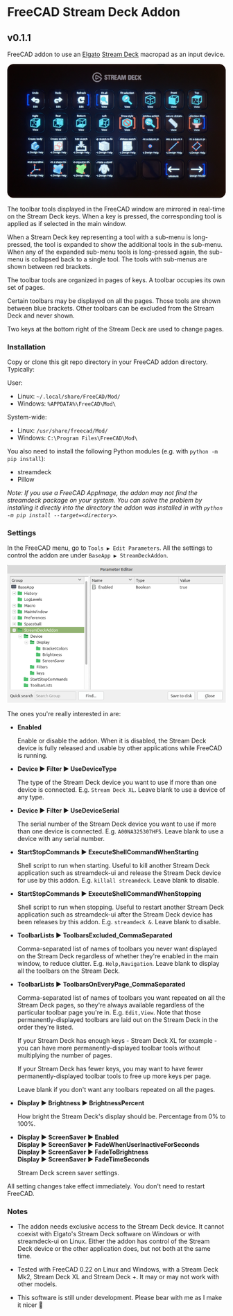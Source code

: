 # FreeCAD Stream Deck Addon
## v0.1.1

FreeCAD addon to use an [Elgato](https://www.elgato.com) [Stream Deck](https://www.elgato.com/us/en/s/welcome-to-stream-deck) macropad as an input device.

![](images/stream_deck.png)

The toolbar tools displayed in the FreeCAD window are mirrored in real-time on the Stream Deck keys. When a key is pressed, the corresponding tool is applied as if selected in the main window.

When a Stream Deck key representing a tool with a sub-menu is long-pressed, the tool is expanded to show the additional tools in the sub-menu. When any of the expanded sub-menu tools is long-pressed again, the sub-menu is collapsed back to a single tool. The tools with sub-menus are shown between red brackets.

The toolbar tools are organized in pages of keys. A toolbar occupies its own set of pages.

Certain toolbars may be displayed on all the pages. Those tools are shown between blue brackets. Other toolbars can be excluded from the Stream Deck and never shown.

Two keys at the bottom right of the Stream Deck are used to change pages.



### Installation

Copy or clone this git repo directory in your FreeCAD addon directory. Typically:

User:
  - Linux:   `~/.local/share/FreeCAD/Mod/`
  - Windows: `%APPDATA%\FreeCAD\Mod\`

System-wide:
  - Linux:   `/usr/share/freecad/Mod/`
  - Windows: `C:\Program Files\FreeCAD\Mod\`

You also need to install the following Python modules (e.g. with `python -m pip install`):

- streamdeck
- Pillow

*Note: If you use a FreeCAD AppImage, the addon may not find the streamdeck package on your system. You can solve the problem by installing it directly into the directory the addon was installed in with `python -m pip install --target=<directory>`.*



### Settings

In the FreeCAD menu, go to `Tools ▶ Edit Parameters`.  All the settings to control the addon are under `BaseApp ▶ StreamDeckAddon`.

![](images/parameter_editor.png)

The ones you're really interested in are:

- **Enabled**

  Enable or disable the addon. When it is disabled, the Stream Deck device is fully released and usable by other applications while FreeCAD is running.

- **Device ▶ Filter ▶ UseDeviceType**

  The type of the Stream Deck device you want to use if more than one device is connected. E.g. `Stream Deck XL`. Leave blank to use a device of any type.

- **Device ▶ Filter ▶ UseDeviceSerial**

  The serial number of the Stream Deck device you want to use if more than one device is connected. E.g. `A00NA325307HF5`. Leave blank to use a device with any serial number.

- **StartStopCommands ▶ ExecuteShellCommandWhenStarting**

  Shell script to run when starting. Useful to kill another Stream Deck application such as streamdeck-ui and release the Stream Deck device for use by this addon. E.g. `killall streamdeck`. Leave blank to disable.

- **StartStopCommands ▶ ExecuteShellCommandWhenStopping**

  Shell script to run when stopping. Useful to restart another Stream Deck application such as streamdeck-ui after the Stream Deck device has been releases by this addon. E.g. `streamdeck &`. Leave blank to disable.

- **ToolbarLists ▶ ToolbarsExcluded_CommaSeparated**

  Comma-separated list of names of toolbars you never want displayed on the Stream Deck regardless of whether they're enabled in the main window, to reduce clutter. E.g. `Help,Navigation`. Leave blank to display all the toolbars on the Stream Deck.

- **ToolbarLists ▶ ToolbarsOnEveryPage_CommaSeparated**

  Comma-separated list of names of toolbars you want repeated on all the Stream Deck pages, so they're always available regardless of the particular toolbar page you're in.  E.g. `Edit,View`.  Note that those permanently-displayed toolbars are laid out on the Stream Deck in the order they're listed.

  If your Stream Deck has enough keys - Stream Deck XL for example - you can have more permanently-displayed toolbar tools without multiplying the number of pages.

  If your Stream Deck has fewer keys, you may want to have fewer permanently-displayed toolbar tools to free up more keys per page.

  Leave blank if you don't want any toolbars repeated on all the pages.

- **Display ▶ Brightness ▶ BrightnessPercent**

  How bright the Stream Deck's display should be. Percentage from 0% to 100%.

- **Display ▶ ScreenSaver ▶ Enabled**  
**Display ▶ ScreenSaver ▶ FadeWhenUserInactiveForSeconds**  
**Display ▶ ScreenSaver ▶ FadeToBrightness**  
**Display ▶ ScreenSaver ▶ FadeTimeSeconds**  

  Stream Deck screen saver settings.

All setting changes take effect immediately. You don't need to restart FreeCAD.



### Notes

- The addon needs exclusive access to the Stream Deck device. It cannot coexist
  with Elgato's Stream Deck software on Windows or with streamdeck-ui on Linux.
  Either the addon has control of the Stream Deck device or the other
  application does, but not both at the same time.

- Tested with FreeCAD 0.22 on Linux and Windows, with a Stream Deck Mk2, Stream Deck XL and Stream Deck +. It may or may not work with other models.

- This software is still under development. Please bear with me as I make it nicer 🙂
